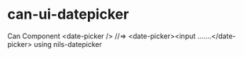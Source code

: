 # can-ui-datepicker
Can Component &lt;date-picker /> //=> &lt;date-picker>&lt;input .......&lt;/date-picker> using nils-datepicker
